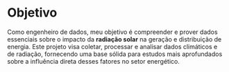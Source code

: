 # Objetivo

Como engenheiro de dados, meu objetivo é compreender e prover dados essenciais sobre o impacto da **radiação solar** na geração e distribuição de energia. Este projeto visa coletar, processar e analisar dados climáticos e de radiação, fornecendo uma base sólida para estudos mais aprofundados sobre a influência direta desses fatores no setor energético.
